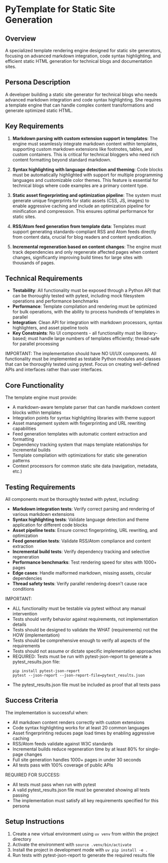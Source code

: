 # PyTemplate for Static Site Generation

## Overview
A specialized template rendering engine designed for static site generators, focusing on advanced markdown integration, code syntax highlighting, and efficient static HTML generation for technical blogs and documentation sites.

## Persona Description
A developer building a static site generator for technical blogs who needs advanced markdown integration and code syntax highlighting. She requires a template engine that can handle complex content transformations and generate optimized static HTML.

## Key Requirements
1. **Markdown parsing with custom extension support in templates**: The engine must seamlessly integrate markdown content within templates, supporting custom markdown extensions like footnotes, tables, and custom containers. This is critical for technical bloggers who need rich content formatting beyond standard markdown.

2. **Syntax highlighting with language detection and theming**: Code blocks must be automatically highlighted with support for multiple programming languages and customizable color themes. This feature is essential for technical blogs where code examples are a primary content type.

3. **Static asset fingerprinting and optimization pipeline**: The system must generate unique fingerprints for static assets (CSS, JS, images) to enable aggressive caching and include an optimization pipeline for minification and compression. This ensures optimal performance for static sites.

4. **RSS/Atom feed generation from template data**: Templates must support generating standards-compliant RSS and Atom feeds directly from content data, crucial for blog readers and content syndication.

5. **Incremental regeneration based on content changes**: The engine must track dependencies and only regenerate affected pages when content changes, significantly improving build times for large sites with thousands of pages.

## Technical Requirements
- **Testability**: All functionality must be exposed through a Python API that can be thoroughly tested with pytest, including mock filesystem operations and performance benchmarks
- **Performance**: Template compilation and rendering must be optimized for bulk operations, with the ability to process hundreds of templates in parallel
- **Integration**: Clean API for integration with markdown processors, syntax highlighters, and asset pipeline tools
- **Key Constraints**: No UI components - all functionality must be library-based; must handle large numbers of templates efficiently; thread-safe for parallel processing

IMPORTANT: The implementation should have NO UI/UX components. All functionality must be implemented as testable Python modules and classes that can be thoroughly tested using pytest. Focus on creating well-defined APIs and interfaces rather than user interfaces.

## Core Functionality
The template engine must provide:
- A markdown-aware template parser that can handle markdown content blocks within templates
- Integration points for syntax highlighting libraries with theme support
- Asset management system with fingerprinting and URL rewriting capabilities
- Feed generation templates with automatic content extraction and formatting
- Dependency tracking system that maps template relationships for incremental builds
- Template compilation with optimizations for static site generation patterns
- Context processors for common static site data (navigation, metadata, etc.)

## Testing Requirements
All components must be thoroughly tested with pytest, including:
- **Markdown integration tests**: Verify correct parsing and rendering of various markdown extensions
- **Syntax highlighting tests**: Validate language detection and theme application for different code blocks
- **Asset pipeline tests**: Ensure correct fingerprinting, URL rewriting, and optimization
- **Feed generation tests**: Validate RSS/Atom compliance and content extraction
- **Incremental build tests**: Verify dependency tracking and selective regeneration
- **Performance benchmarks**: Test rendering speed for sites with 1000+ pages
- **Edge cases**: Handle malformed markdown, missing assets, circular dependencies
- **Thread safety tests**: Verify parallel rendering doesn't cause race conditions

IMPORTANT:
- ALL functionality must be testable via pytest without any manual intervention
- Tests should verify behavior against requirements, not implementation details
- Tests should be designed to validate the WHAT (requirements) not the HOW (implementation)
- Tests should be comprehensive enough to verify all aspects of the requirements
- Tests should not assume or dictate specific implementation approaches
- REQUIRED: Tests must be run with pytest-json-report to generate a pytest_results.json file:
  ```
  pip install pytest-json-report
  pytest --json-report --json-report-file=pytest_results.json
  ```
- The pytest_results.json file must be included as proof that all tests pass

## Success Criteria
The implementation is successful when:
- All markdown content renders correctly with custom extensions
- Code syntax highlighting works for at least 20 common languages
- Asset fingerprinting reduces page load times by enabling aggressive caching
- RSS/Atom feeds validate against W3C standards
- Incremental builds reduce regeneration time by at least 80% for single-page changes
- Full site generation handles 1000+ pages in under 30 seconds
- All tests pass with 100% coverage of public APIs

REQUIRED FOR SUCCESS:
- All tests must pass when run with pytest
- A valid pytest_results.json file must be generated showing all tests passing
- The implementation must satisfy all key requirements specified for this persona

## Setup Instructions
1. Create a new virtual environment using `uv venv` from within the project directory
2. Activate the environment with `source .venv/bin/activate`
3. Install the project in development mode with `uv pip install -e .`
4. Run tests with pytest-json-report to generate the required results file